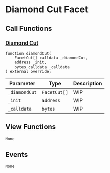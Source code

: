 # Diamond Cut Facet

## Call Functions

### [Diamond Cut](https://github.com/BeanstalkFarms/Beanstalk/blob/fd132ae4eda02e502441c3d28d04ad2c21b4e339/protocol/contracts/farm/facets/DiamondCutFacet.sol#L22)

```solidity
function diamondCut(
    FacetCut[] calldata _diamondCut,
    address _init,
    bytes calldata _calldata
) external override;
```

| Parameter     | Type         | Description |
|---------------|--------------|-------------|
| `_diamondCut` | `FacetCut[]` | WIP         |
| `_init`       | `address`    | WIP         |
| `_calldata`   | `bytes`      | WIP         |

## View Functions

```
None
```

## Events

```solidity
None
```
